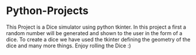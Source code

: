 # Python-Projects
This Project is a Dice simulator using python tkinter.
In this project a first a random number will be generated and shown to the user in the form of a dice.
To create a dice we have used the tkinter defining the geometry of the dice and many more things.
Enjoy rolling the Dice :)
